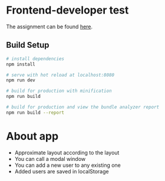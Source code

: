 # Frontend-developer test

The assignment can be found [here].

## Build Setup

``` bash
# install dependencies
npm install

# serve with hot reload at localhost:8080
npm run dev

# build for production with minification
npm run build

# build for production and view the bundle analyzer report
npm run build --report
```


# About app

- Approximate layout according to the layout
- You can call a modal window
- You can add a new user to any existing one
- Added users are saved in localStorage


[here]: https://docs.google.com/document/d/1dlX54GtpclZIRMzUHNTgGK08FgMeza8Ux3EwJS_ZLUQ/edit
